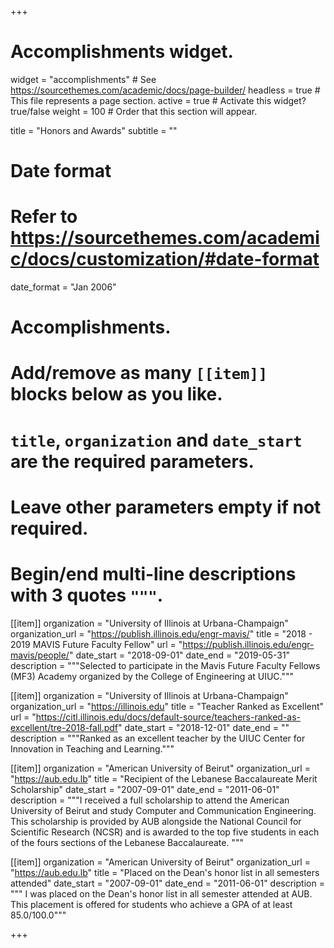 +++
# Accomplishments widget.
widget = "accomplishments"  # See https://sourcethemes.com/academic/docs/page-builder/
headless = true  # This file represents a page section.
active = true  # Activate this widget? true/false
weight = 100  # Order that this section will appear.

title = "Honors and Awards"
subtitle = ""

# Date format
#   Refer to https://sourcethemes.com/academic/docs/customization/#date-format
date_format = "Jan 2006"

# Accomplishments.
#   Add/remove as many `[[item]]` blocks below as you like.
#   `title`, `organization` and `date_start` are the required parameters.
#   Leave other parameters empty if not required.
#   Begin/end multi-line descriptions with 3 quotes `"""`.

[[item]]
  organization = "University of Illinois at Urbana-Champaign"
  organization_url = "https://publish.illinois.edu/engr-mavis/"
  title = "2018 - 2019 MAVIS Future Faculty Fellow"
  url = "https://publish.illinois.edu/engr-mavis/people/"
  date_start = "2018-09-01"
  date_end = "2019-05-31"
  description = """Selected to participate in the Mavis Future Faculty Fellows (MF3) Academy organized
  by the College of Engineering at UIUC."""

[[item]]
  organization = "University of Illinois at Urbana-Champaign"
  organization_url = "https://illinois.edu"
  title = "Teacher Ranked as Excellent"
  url = "https://citl.illinois.edu/docs/default-source/teachers-ranked-as-excellent/tre-2018-fall.pdf"
  date_start = "2018-12-01"
  date_end = ""
  description = """Ranked as an excellent teacher by the UIUC Center for Innovation in Teaching and
  Learning."""
  
[[item]]
  organization = "American University of Beirut"
  organization_url = "https://aub.edu.lb"
  title = "Recipient of the Lebanese Baccalaureate Merit Scholarship"
  date_start = "2007-09-01"
  date_end = "2011-06-01"
  description = """I received a full scholarship to attend the American University of Beirut and
  study Computer and Communication Engineering. This scholarship is provided by AUB alongside the
  National Council for Scientific Research (NCSR) and is awarded to the top five students in each of
  the fours sections of the Lebanese Baccalaureate. 
  """

[[item]]
  organization = "American University of Beirut"
  organization_url = "https://aub.edu.lb"
  title = "Placed on the Dean's honor list in all semesters attended"
  date_start = "2007-09-01"
  date_end = "2011-06-01"
  description = """ I was placed on the Dean's honor list in all semester attended at AUB. This
  placement is offered for students who achieve a GPA of at least 85.0/100.0"""

+++
